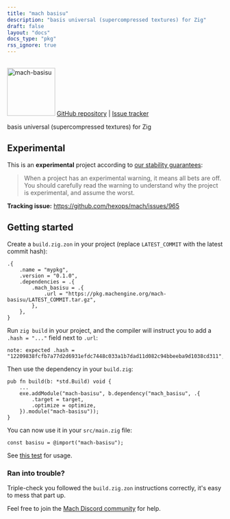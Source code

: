 ```yaml
---
title: "mach basisu"
description: "basis universal (supercompressed textures) for Zig"
draft: false
layout: "docs"
docs_type: "pkg"
rss_ignore: true
---
```


<div class="centered">
    <picture>
        <source media="(prefers-color-scheme: dark)" srcset="/assets/mach/basisu-full-dark.svg">
        <img alt="mach-basisu" src="/assets/mach/basisu-full-light.svg" style="height: 7rem; margin-top: 1rem;">
    </picture>
    <span>
        <a href="https://github.com/hexops/mach-basisu">GitHub repository</a> | <a href="https://github.com/hexops/mach/issues?q=is%3Aissue+is%3Aopen+label%3Abasisu">Issue tracker</a>
    </span>
</div>

basis universal (supercompressed textures) for Zig

## Experimental

This is an **experimental** project according to [our stability guarantees](../../about/stability):

> When a project has an experimental warning, it means all bets are off. You should carefully read the warning to understand why the project is experimental, and assume the worst.

**Tracking issue:** https://github.com/hexops/mach/issues/965

## Getting started

Create a `build.zig.zon` in your project (replace `LATEST_COMMIT` with the latest commit hash):

```zig
.{
    .name = "mypkg",
    .version = "0.1.0",
    .dependencies = .{
        .mach_basisu = .{
            .url = "https://pkg.machengine.org/mach-basisu/LATEST_COMMIT.tar.gz",
        },
    },
}
```

Run `zig build` in your project, and the compiler will instruct you to add a `.hash = "..."` field next to `.url`:

```
note: expected .hash = "12209838fcfb7a77d2d6931efdc7448c033a1b7dad11d082c94bbeeba9d1038cd311",
```

Then use the dependency in your `build.zig`:

```zig
pub fn build(b: *std.Build) void {
    ...
    exe.addModule("mach-basisu", b.dependency("mach_basisu", .{
        .target = target,
        .optimize = optimize,
    }).module("mach-basisu"));
}
```

You can now use it in your `src/main.zig` file:

```zig
const basisu = @import("mach-basisu");
```

See [this test](https://github.com/hexops/mach-basisu/blob/main/src/main.zig#L22-L47) for usage.

### Ran into trouble?

Triple-check you followed the `build.zig.zon` instructions correctly, it's easy to mess that part up.

Feel free to join the [Mach Discord community](../../discord) for help.

